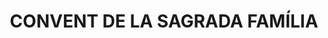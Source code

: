---
layout: test
title:  "CONVENT DE LA SAGRADA FAMÍLIA"
coordinates:
  - group1:
        - [1.460706021550092, 42.354248315027647]
        - [1.460632180457684, 42.354425848156531]
        - [1.460643092766676, 42.354428185181867]
        - [1.460619441351641, 42.354481065115351]
        - [1.460394750001266, 42.354473666569312]
        - [1.460384453274822, 42.354627566450475]
        - [1.460389092649394, 42.354627628761492]
        - [1.460388345448322, 42.35463231262657]
        - [1.46039984629686, 42.354634305537083]
        - [1.46046544568202, 42.354636712088045]
        - [1.46046521509903, 42.35465047776654]
        - [1.460695830842824, 42.354657173413329]
        - [1.460697770766551, 42.354655478366105]
        - [1.460842239910013, 42.354302402866217]
        - [1.460774699349058, 42.354286631964698]
        - [1.460786165192283, 42.354266289220767]
        - [1.460706021550092, 42.354248315027647]
---